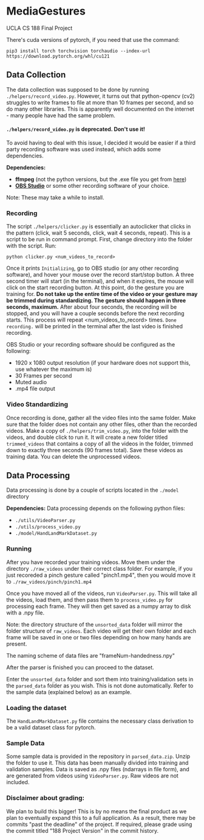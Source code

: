 # MediaGestures
UCLA CS 188 Final Project

There's cuda versions of pytorch, if you need that use the command: 

`pip3 install torch torchvision torchaudio --index-url https://download.pytorch.org/whl/cu121` 

## Data Collection
The data collection was supposed to be done by running `./helpers/record_video.py`.  However, it turns out that python-opencv (cv2) struggles to write frames to file at more than 10 frames per second, and so do many other libraries.  This is apparently well documented on the internet - many people have had the same problem.

#### `./helpers/record_video.py` is deprecated.  Don't use it!

To avoid having to deal with this issue, I decided it would be easier if a third party recording software was used instead, which adds some dependencies.

**Dependencies:**
* **ffmpeg** (not the python versions, but the .exe file you get from [here](https://ffmpeg.org/download.html))
* **[OBS Studio](https://obsproject.com/download)** or some other recording software of your choice.

Note: These may take a while to install.

### Recording
The script `./helpers/clicker.py` is essentially an autoclicker that clicks in the pattern (click, wait 5 seconds, click, wait 4 seconds, repeat).  This is a script to be run in command prompt.  First, change directory into the folder with the script. Run:

`python clicker.py <num_videos_to_record>`

Once it prints `Initializing`, go to OBS studio (or any other recording software), and hover your mouse over the record start/stop button.  A three second timer will start (in the terminal), and when it expires, the mouse will click on the start recording button.  At this point, do the gesture you are training for.  **Do not take up the entire time of the video or your gesture may be trimmed during standardizing.  The gesture should happen in three seconds, maximum.**  After about four seconds, the recording will be stopped, and you will have a couple seconds before the next recording starts.  This process will repeat <num_videos_to_record> times.  `Done recording.` will be printed in the terminal after the last video is finished recording.

OBS Studio or your recording software should be configured as the following:
* 1920 x 1080 output resolution (if your hardware does not support this, use whatever the maximum is)
* 30 Frames per second
* Muted audio
* .mp4 file output

### Video Standardizing
Once recording is done, gather all the video files into the same folder.  Make sure that the folder does not contain any other files, other than the recorded videos.  Make a copy of `./helpers/trim_video.py`, into the folder with the videos, and double click to run it.  It will create a new folder titled `trimmed_videos` that contains a copy of all the videos in the folder, trimmed down to exactly three seconds (90 frames total).  Save these videos as training data.  You can delete the unprocessed videos.

## Data Processing
Data processing is done by a couple of scripts located in the `./model` directory

**Dependencies:**
Data processing depends on the following python files:
* `./utils/VideoParser.py`
* `./utils/process_video.py`
* `./model/HandLandMarkDataset.py`

### Running
After you have recorded your training videos. Move them under the directory `./raw_videos` under their correct class folder. For example, if you just recoreded a pinch gesture called "pinch1.mp4", then you would move it to `./raw_videos/pinch/pinch1.mp4`

Once you have moved all of the videos, run `VideoParser.py`. This will take all the videos, load them, and then pass them to `process_video.py` for processing each frame. They will then get saved as a numpy array to disk with a .npy file.

Note: the directory structure of the `unsorted_data` folder will mirror the folder structure of `raw_videos`. Each video will get their own folder and each frame will be saved in one or two files depending on how many hands are present.

The naming scheme of data files are "frameNum-handedness.npy"

After the parser is finished you can proceed to the dataset.

Enter the `unsorted_data` folder and sort them into training/validation sets in the `parsed_data` folder as you wish.  This is not done automatically.  Refer to the sample data (explained below) as an example.

### Loading the dataset
The `HandLandMarkDataset.py` file contains the necessary class derivation to be a valid dataset class for pytorch.

### Sample Data
Some sample data is provided in the repository in `parsed_data.zip`.  Unzip the folder to use it.  This data has been manually divided into training and validation samples.  Data is saved as .npy files (ndarrays in file form), and are generated from videos using `VideoParser.py`.  Raw videos are not included.

### Disclaimer about grading:
We plan to build this bigger!  This is by no means the final product as we plan to eventually expand this to a full application.  As a result, there may be commits "past the deadline" of the project.  If required, please grade using the commit titled "188 Project Version" in the commit history.
